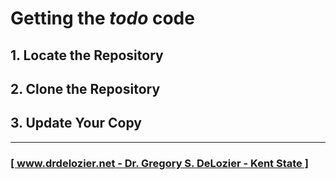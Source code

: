 # Getting the _todo_ code

## 1. Locate the Repository

## 2. Clone the Repository

## 3. Update Your Copy

---

### [[ www.drdelozier.net - Dr. Gregory S. DeLozier - Kent State ]](http://www.drdelozier.net)

